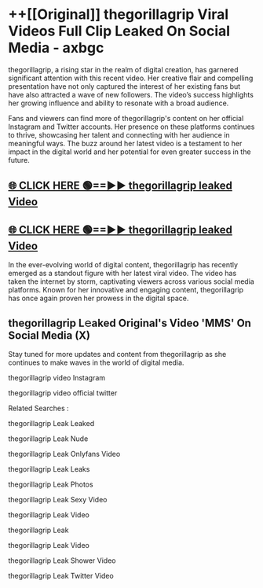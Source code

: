 # ++[[Original]] thegorillagrip Viral Videos Full Clip Leaked On Social Media - axbgc<br>

thegorillagrip, a rising star in the realm of digital creation, has garnered significant attention with this recent video. Her creative flair and compelling presentation have not only captured the interest of her existing fans but have also attracted a wave of new followers. The video’s success highlights her growing influence and ability to resonate with a broad audience.

Fans and viewers can find more of thegorillagrip's content on her official Instagram and Twitter accounts. Her presence on these platforms continues to thrive, showcasing her talent and connecting with her audience in meaningful ways. The buzz around her latest video is a testament to her impact in the digital world and her potential for even greater success in the future.


## [🌐 CLICK HERE 🟢==►► thegorillagrip leaked Video ](https://onlyclips.site?title=thegorillagrip&ref=git)

## [🌐 CLICK HERE 🟢==►► thegorillagrip leaked Video ](https://onlyclips.site?title=thegorillagrip&ref=git)


In the ever-evolving world of digital content, thegorillagrip has recently emerged as a standout figure with her latest viral video. The video has taken the internet by storm, captivating viewers across various social media platforms. Known for her innovative and engaging content, thegorillagrip has once again proven her prowess in the digital space.



## thegorillagrip L𝚎aked Original's Video 'MMS' On Social Media (X)


Stay tuned for more updates and content from thegorillagrip as she continues to make waves in the world of digital media.

thegorillagrip video Instagram

thegorillagrip video official twitter


Related Searches :

thegorillagrip Leak Leaked

thegorillagrip Leak Nude

thegorillagrip Leak Onlyfans Video

thegorillagrip Leak Leaks

thegorillagrip Leak Photos

thegorillagrip Leak Sexy Video

thegorillagrip Leak Video

thegorillagrip Leak

thegorillagrip Leak Video

thegorillagrip Leak Shower Video

thegorillagrip Leak Twitter Video

